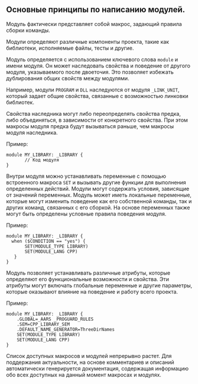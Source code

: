## Основные принципы по написанию модулей.

Модуль фактически представляет собой макрос, задающий правила сборки команды.

Модули определяют различные компоненты проекта, такие как библиотеки, исполняемые файлы, тесты и другие. 

Модуль определяется с использованием ключевого слова `module` и имени модуля. Он может наследовать свойства и поведение от другого модуля, указываемого после двоеточия. Это позволяет избежать дублирования общих свойств между модулями. 

Например, модули `PROGRAM` и `DLL` наследуются от модуля `_LINK_UNIT`, который задает общие свойства, связанные с возможностью линковки библиотек.

Свойства наследника могут либо переопределять свойства предка, либо объединяться, в зависимости от конкретного свойства. При этом макросы модуля предка будут вызываться раньше, чем макросы модуля наследника.

Пример:
```plaintext
module MY_LIBRARY: _LIBRARY {
       // Код модуля
}
```
Внутри модуля можно устанавливать переменные с помощью встроенного макроса `SET` и вызывать другие функции для выполнения определенных действий. Модули могут содержать условия, зависящие от значений переменных. Модуль может иметь локальные переменные, которые могут изменить поведение как его собственной команды, так и других команд, связанных с его сборкой. На основе переменных также могут быть определены условные правила поведения модуля.

Пример:
```plaintext
module MY_LIBRARY: _LIBRARY {
  when ($CONDITION == "yes") {
       SET(MODULE_TYPE LIBRARY)
       SET(MODULE_LANG CPP)
   }
}
```
Модуль позволяет устанавливать различные атрибуты, которые определяют его функциональные возможности и свойства. 
Эти атрибуты могут включать глобальные переменные и другие параметры, которые оказывают влияние на поведение и работу всего проекта.

Пример:
```plaintext
module MY_LIBRARY: _LIBRARY {
    .GLOBAL=_AARS _PROGUARD_RULES
    .SEM=CPP_LIBRARY_SEM
    .DEFAULT_NAME_GENERATOR=ThreeDirNames
    SET(MODULE_TYPE LIBRARY)
    SET(MODULE_LANG CPP)
}
```
Список доступных макросов и модулей непрерывно растет. 
Для поддержания актуальности, на основе комментариев и описаний автоматически генерируется документация, содержащая информацию обо всех доступных на данный момент макросах и модулях.
